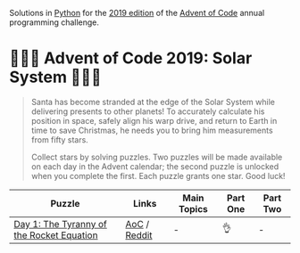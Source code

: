 Solutions in [Python][py] for the [2019 edition][aoc-2019] of the [Advent of Code][aoc] annual programming challenge.

# 🎄🌟🌟 Advent of Code 2019: Solar System 🎄🌟🌟

> Santa has become stranded at the edge of the Solar System while delivering presents to other planets! To accurately calculate his position in space, safely align his warp drive, and return to Earth in time to save Christmas, he needs you to bring him measurements from fifty stars.
> 
> Collect stars by solving puzzles. Two puzzles will be made available on each day in the Advent calendar; the second puzzle is unlocked when you complete the first. Each puzzle grants one star. Good luck!

Puzzle | Links | Main Topics | Part One | Part Two
--- | --- | --- | --- | --- |
[Day 1: The Tyranny of the Rocket Equation](/2019/day-1) | [AoC][aoc-2019-1] / [Reddit][reddit-2019-1]| - | 👌 | -

[py]: https://docs.python.org/3/
[aoc]: https://adventofcode.com/
[aoc-2019]: https://adventofcode.com/2019/
[aoc-2019-1]: https://adventofcode.com/2019/day/1
[reddit-2019-1]: https://www.reddit.com/e4axxe
[advent-calendar]: https://en.wikipedia.org/wiki/Advent_calendar
